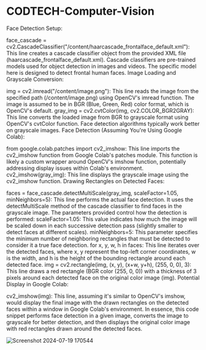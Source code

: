 # CODTECH-Computer-Vision
Face Detection Setup:

face_cascade = cv2.CascadeClassifier("/content/haarcascade_frontalface_default.xml"): This line creates a cascade classifier object from the provided XML file (haarcascade_frontalface_default.xml). Cascade classifiers are pre-trained models used for object detection in images and videos. The specific model here is designed to detect frontal human faces.
Image Loading and Grayscale Conversion:

img = cv2.imread("/content/image.png"): This line reads the image from the specified path (/content/image.png) using OpenCV's imread function. The image is assumed to be in BGR (Blue, Green, Red) color format, which is OpenCV's default.
gray_img = cv2.cvtColor(img, cv2.COLOR_BGR2GRAY): This line converts the loaded image from BGR to grayscale format using OpenCV's cvtColor function. Face detection algorithms typically work better on grayscale images.
Face Detection (Assuming You're Using Google Colab):

from google.colab.patches import cv2_imshow: This line imports the cv2_imshow function from Google Colab's patches module. This function is likely a custom wrapper around OpenCV's imshow function, potentially addressing display issues within Colab's environment.
cv2_imshow(gray_img): This line displays the grayscale image using the cv2_imshow function.
Drawing Rectangles on Detected Faces:

faces = face_cascade.detectMultiScale(gray_img, scaleFactor=1.05, minNeighbors=5): This line performs the actual face detection. It uses the detectMultiScale method of the cascade classifier to find faces in the grayscale image. The parameters provided control how the detection is performed:
scaleFactor=1.05: This value indicates how much the image will be scaled down in each successive detection pass (slightly smaller to detect faces at different scales).
minNeighbors=5: This parameter specifies the minimum number of neighboring rectangles that must be detected to consider it a true face detection.
for x, y, w, h in faces: This line iterates over the detected faces, where x, y represent the top-left corner coordinates, w is the width, and h is the height of the bounding rectangle around each detected face.
img = cv2.rectangle(img, (x, y), (x+w, y+h), (255, 0, 0), 3): This line draws a red rectangle (BGR color (255, 0, 0)) with a thickness of 3 pixels around each detected face on the original color image (img).
Potential Display in Google Colab:

cv2_imshow(img): This line, assuming it's similar to OpenCV's imshow, would display the final image with the drawn rectangles on the detected faces within a window in Google Colab's environment.
In essence, this code snippet performs face detection in a given image, converts the image to grayscale for better detection, and then displays the original color image with red rectangles drawn around the detected faces.


![Screenshot 2024-07-19 170544](https://github.com/user-attachments/assets/74c18ec5-4b4a-4d2d-89f3-606d0b254ed9)






